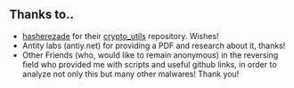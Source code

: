 ## Thanks to..

- [hasherezade](https://github.com/hasherezade/) for their [crypto_utils](https://github.com/hasherezade/crypto_utils) repository. Wishes!
- Antity labs (antiy.net) for providing a PDF and research about it, thanks!
- Other Friends (who, would like to remain anonymous) in the reversing field who provided me with scripts and useful github links, in order to analyze not only this but many other malwares! Thank you!
